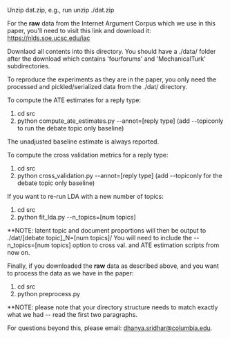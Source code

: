 Unzip dat.zip, e.g., run unzip ./dat.zip

For the **raw** data from the Internet Argument Corpus which we use in this paper,
you'll need to visit this link and download it:
https://nlds.soe.ucsc.edu/iac

Downlaod all contents into this directory. You should have a ./data/ folder
after the download which contains 'fourforums' and 'MechanicalTurk' subdirectories.

To reproduce the experiments as they are in the paper, you only need the processed
and pickled/serialized data from the ./dat/ directory.

To compute the ATE estimates for a reply type:
1) cd src
1) python compute_ate_estimates.py --annot=[reply type] (add --topiconly to run the debate topic only baseline)

The unadjusted baseline estimate is always reported.

To compute the cross validation metrics for a reply type:
1) cd src
2) python cross_validation.py --annot=[reply type] (add --topiconly for the debate topic only baseline)

If you want to re-run LDA with a new number of topics:
1) cd src
2) python fit_lda.py --n_topics=[num topics]

**NOTE: latent topic and document proportions will then be output to ./dat/[debate topic]_N=[num topics]/
You will need to include the --n_topics=[num topics] option to cross val. and ATE estimation
scripts from now on.

Finally, if you downloaded the **raw** data as described above, and you want to 
process the data as we have in the paper:
1) cd src
2) python preprocess.py

**NOTE: please note that your directory structure needs to match exactly
what we had -- read the first two paragraphs.

For questions beyond this, please email: dhanya.sridhar@columbia.edu. 
